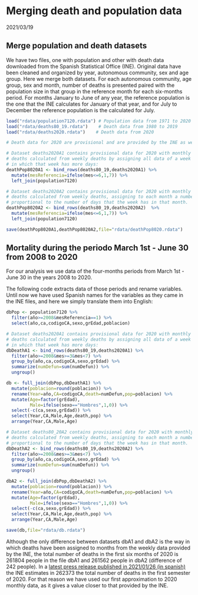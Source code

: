 Merging death and population data
================
2021/03/19

## Merge population and death datasets

We have two files, one with population and other with death data
downloaded from the Spanish Statistical Office (INE). Original data have
been cleaned and organized by year, autonomous community, sex and age
group. Here we merge both datasets. For each autonomous community, age
group, sex and month, number of deaths is presented paired with the
population size in that group in the reference month for each six-months
period. For months January to June of any year, the reference population
is the one that the INE calculates for January of that year, and for
July to December the reference population is the calculated for July.

``` r
load("rdata/population7120.rdata") # Population data from 1971 to 2020
load("rdata/deaths80_19.rdata")    # Death data from 1980 to 2019
load("rdata/deaths2020.rdata")    # Death data from 2020

# Death data for 2020 are provisional and are provided by the INE as weekly counts.

# Dataset deaths2020A1 contains provisional data for 2020 with monthly number of 
# deaths calculated from weekly deaths by assigning all data of a week to the month 
# in which that week has more days:
deathPop8020A1 <- bind_rows(deaths80_19,deaths2020A1) %>% 
  mutate(mesReferencia=ifelse(mes<=6,1,7)) %>% 
  left_join(population7120)

# Dataset deaths2020A2 contains provisional data for 2020 with monthly number of 
# deaths calculated from weekly deaths, assigning to each month a number of deaths
# proportional to the number of days that the week has in that month.
deathPop8020A2 <- bind_rows(deaths80_19,deaths2020A2)  %>% 
  mutate(mesReferencia=ifelse(mes<=6,1,7)) %>% 
  left_join(population7120)

save(deathPop8020A1,deathPop8020A2,file="rdata/deathPop8020.rdata")
```

## Mortality during the periodo March 1st - June 30 from 2008 to 2020

For our analysis we use data of the four-months periods from March 1st -
June 30 in the years 2008 to 2020.

The following code extracts data of those periods and rename variables.
Until now we have used Spanish names for the variables as they came in
the INE files, and here we simply translate them into English:

``` r
dbPop <- population7120 %>% 
  filter(año>=2008&mesReferencia==1) %>% 
  select(año,ca,codigoCA,sexo,grEdad,poblacion)

# Dataset deaths2020A1 contains provisional data for 2020 with monthly number of 
# deaths calculated from weekly deaths by assigning all data of a week to the month 
# in which that week has more days:
dbDeathA1 <- bind_rows(deaths80_19,deaths2020A1) %>% 
  filter(año>=2008&mes>=3&mes<7) %>% 
  group_by(año,ca,codigoCA,sexo,grEdad) %>% 
  summarize(numDefun=sum(numDefun)) %>% 
  ungroup()

db <- full_join(dbPop,dbDeathA1) %>% 
  mutate(poblacion=round(poblacion)) %>% 
  rename(Year=año,CA=codigoCA,death=numDefun,pop=poblacion) %>% 
  mutate(Age=factor(grEdad),
         Male=ifelse(sexo=="Hombres",1,0)) %>% 
  select(-c(ca,sexo,grEdad)) %>% 
  select(Year,CA,Male,Age,death,pop) %>% 
  arrange(Year,CA,Male,Age)

# Dataset deaths80_20A2 contains provisional data for 2020 with monthly number of 
# deaths calculated from weekly deaths, assigning to each month a number of deaths
# proportional to the number of days that the week has in that month.
dbDeathA2 <- bind_rows(deaths80_19,deaths2020A2) %>% 
  filter(año>=2008&mes>=3&mes<7) %>% 
  group_by(año,ca,codigoCA,sexo,grEdad) %>% 
  summarize(numDefun=sum(numDefun)) %>% 
  ungroup()

dbA2 <- full_join(dbPop,dbDeathA2) %>% 
  mutate(poblacion=round(poblacion)) %>% 
  rename(Year=año,CA=codigoCA,death=numDefun,pop=poblacion) %>% 
  mutate(Age=factor(grEdad),
         Male=ifelse(sexo=="Hombres",1,0)) %>% 
  select(-c(ca,sexo,grEdad)) %>% 
  select(Year,CA,Male,Age,death,pop) %>% 
  arrange(Year,CA,Male,Age)

save(db,file="rdata/db.rdata")
```

Although the only difference between datasets dbA1 and dbA2 is the way
in which deaths have been assigned to months from the weekly data
provided by the INE, the total number of deaths in the first six months
of 2020 is 261804 people in the file dbA1 and 261562 people in dbA2
(difference of 242 people). In a [latest press release published in
2021/01/26 (in spanish)](https://www.ine.es/prensa/mnp_1s2020_p.pdf) the
INE estimates in 262373 the total number of deaths in the first semester
of 2020. For that reason we have used our first approximation to 2020
monthly data, as it gives a value closer to that provided by the INE.
